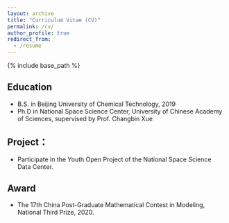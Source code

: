 ```yaml
---
layout: archive
title: "Curriculum Vitae (CV)"
permalink: /cv/
author_profile: true
redirect_from:
  - /resume
---
```


{% include base_path %}

## Education
     
* B.S. in Beijing University of Chemical Technology, 2019
* Ph.D in National Space Science Center, University of Chinese Academy of Sciences, supervised by Prof. Changbin Xue



## Project：

* Participate in the Youth Open Project of the National Space Science Data Center. 

## Award
  
* The 17th China Post-Graduate Mathematical Contest in Modeling, National Third Prize, 2020. 




